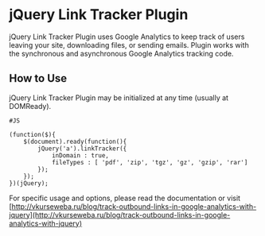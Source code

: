 jQuery Link Tracker Plugin
==========================

jQuery Link Tracker Plugin uses Google Analytics to keep track of users leaving your site, downloading files, or sending emails. Plugin works with the synchronous and asynchronous Google Analytics tracking code.

How to Use
----------

jQuery Link Tracker Plugin may be initialized at any time (usually at DOMReady).

	#JS

    (function($){
        $(document).ready(function(){
            jQuery('a').linkTracker({
                inDomain : true,
				fileTypes : [ 'pdf', 'zip', 'tgz', 'gz', 'gzip', 'rar']
            });
        });
    })(jQuery);

For specific usage and options, please read the documentation or visit [http://vkurseweba.ru/blog/track-outbound-links-in-google-analytics-with-jquery](http://vkurseweba.ru/blog/track-outbound-links-in-google-analytics-with-jquery)